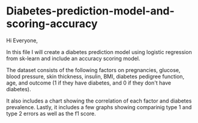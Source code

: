 # Diabetes-prediction-model-and-scoring-accuracy

Hi Everyone, 

In this file I will create a diabetes prediction model using logistic regression from sk-learn and include an accuracy scoring model. 

The dataset consists of the following factors on pregnancies,	glucose, blood pressure, skin thickness, insulin,	BMI,	diabetes pedigree function,	age, and outcome (1 if they have diabetes, and 0 if they don't have diabetes).

It also includes a chart showing the correlation of each factor and diabetes prevalence. Lastly, it includes a few graphs showing comparinig type 1 and type 2 errors as well as the f1 score.
